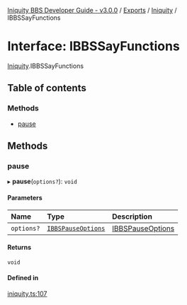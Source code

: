 [Iniquity BBS Developer Guide - v3.0.0](../README.md) / [Exports](../modules.md) / [Iniquity](../modules/Iniquity.md) / IBBSSayFunctions

# Interface: IBBSSayFunctions

[Iniquity](../modules/Iniquity.md).IBBSSayFunctions

## Table of contents

### Methods

- [pause](Iniquity.IBBSSayFunctions.md#pause)

## Methods

### pause

▸ **pause**(`options?`): `void`

#### Parameters

| Name | Type | Description |
| :------ | :------ | :------ |
| `options?` | [`IBBSPauseOptions`](Iniquity.IBBSPauseOptions.md) | [IBBSPauseOptions](Iniquity.IBBSPauseOptions.md) |

#### Returns

`void`

#### Defined in

[iniquity.ts:107](https://github.com/iniquitybbs/iniquity/blob/25a281e/packages/core/src/iniquity.ts#L107)
